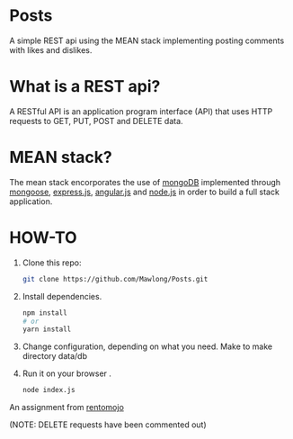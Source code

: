 # Posts
A simple REST api using the MEAN stack implementing posting comments with likes and dislikes.

# What is a REST api?
A RESTful API is an application program interface (API) that uses HTTP requests to GET, PUT, POST and DELETE data.

# MEAN stack?
The mean stack encorporates the use of [mongoDB](https://www.mongodb.com/) implemented through [mongoose](http://mongoosejs.com/), [express.js](https://expressjs.com/), [angular.js](https://angularjs.org/) and [node.js](https://nodejs.org/en/) in order to build a full stack application.

# HOW-TO

1. Clone this repo:
    ```bash
    git clone https://github.com/Mawlong/Posts.git
    ```

2. Install dependencies.
    ```bash
    npm install
    # or
    yarn install
    ```

3. Change configuration, depending on what you need. Make to make directory data/db

4. Run it on your browser .
    ```bash
   node index.js

   
An assignment from [rentomojo](https://www.rentomojo.com/)


(NOTE: DELETE requests have been commented out)